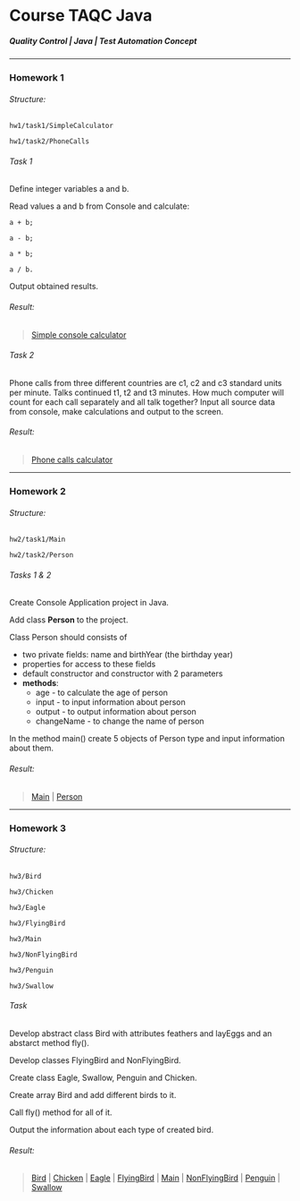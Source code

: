 # Course TAQC Java
##### Quality Control | Java | Test Automation Concept

***

### Homework 1


###### Structure:

`hw1/task1/SimpleCalculator`

`hw1/task2/PhoneCalls`

###### Task 1

Define integer variables a and b.

Read values a and b from Console and calculate:

    a + b;

    a - b;

    a * b;

    a / b.

Output obtained results.

###### Result:
> [Simple console calculator](https://github.com/tchv/aqa_java/blob/main/src/hw1/task1/SimpleCalculator.java)

###### Task 2

Phone calls from three different countries are с1, с2 and с3 standard units per minute. Talks continued t1, t2 and t3 minutes. How much computer will count for each call separately and all talk together? Input all source data from console, make calculations and output to the screen.

###### Result:
> [Phone calls calculator](https://github.com/tchv/aqa_java/blob/main/src/hw1/task2/PhoneCalls.java)

***

### Homework 2

###### Structure:

`hw2/task1/Main`

`hw2/task2/Person`

###### Tasks 1 & 2

Create Console Application project in Java.

Add class **Person** to the project.

Class Person should consists of

- two private fields: name and birthYear (the birthday year)
- properties for access to these fields
- default constructor and constructor with 2 parameters
- **methods**:
  - age - to calculate the age of person
  - input - to input information about person
  - output - to output information about person
  - changeName - to change the name of person

In the method main() create 5 objects of Person type and input information about them.

###### Result:
> [Main](https://github.com/tchv/aqa_java/blob/main/src/hw2/task1/Main.java) |
> [Person](https://github.com/tchv/aqa_java/blob/main/src/hw2/task2/Person.java)

***

### Homework 3

###### Structure:

`hw3/Bird`

`hw3/Chicken`

`hw3/Eagle`

`hw3/FlyingBird`

`hw3/Main`

`hw3/NonFlyingBird`

`hw3/Penguin`

`hw3/Swallow`

###### Task

Develop abstract class Bird with attributes feathers and layEggs and an abstarct method fly().

Develop classes FlyingBird and NonFlyingBird.

Create class Eagle, Swallow, Penguin and Chicken.

Create array Bird and add different birds to it.

Call fly() method for all of it. 

Output the information about each type of created bird.

###### Result:
> [Bird](https://github.com/tchv/aqa_java/blob/main/src/hw3/Bird.java) |
> [Chicken](https://github.com/tchv/aqa_java/blob/main/src/hw3/Chicken.java) |
> [Eagle](https://github.com/tchv/aqa_java/blob/main/src/hw3/Eagle.java) |
> [FlyingBird](https://github.com/tchv/aqa_java/blob/main/src/hw3/FlyingBird.java) |
> [Main](https://github.com/tchv/aqa_java/blob/main/src/hw3/Main.java) |
> [NonFlyingBird](https://github.com/tchv/aqa_java/blob/main/src/hw3/NonFlyingBird.java) |
> [Penguin](https://github.com/tchv/aqa_java/blob/main/src/hw3/Penguin.java) |
> [Swallow](https://github.com/tchv/aqa_java/blob/main/src/hw3/Swallow.java)